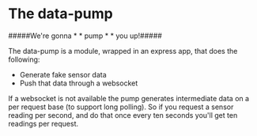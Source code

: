 The data-pump
=============
#####We're gonna * * pump * * you up!#####

The data-pump is a module, wrapped in an express app, that does the following:

* Generate fake sensor data
* Push that data through a websocket

If a websocket is not available the pump generates intermediate data on a per request base (to support long polling). So if you request a sensor reading per second, and do that once every ten seconds you'll get ten readings per request.

